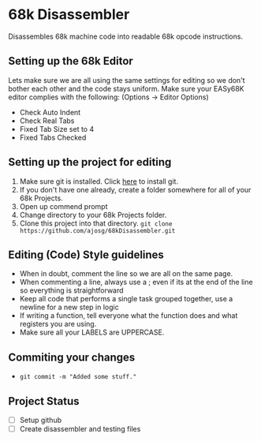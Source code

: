# 68k Disassembler
Disassembles 68k machine code into readable 68k opcode instructions.

## Setting up the 68k Editor

Lets make sure we are all using the same settings for editing so we don't bother each other and the code stays uniform.
Make sure your EASy68K editor complies with the following: (Options -> Editor Options)

- Check Auto Indent
- Check Real Tabs
- Fixed Tab Size set to 4
- Fixed Tabs Checked 

## Setting up the project for editing

1. Make sure git is installed. Click [here](https://git-scm.com/downloads) to install git.
2. If you don't have one already, create a folder somewhere for all of your 68k Projects.
3. Open up commend prompt
4. Change directory to your 68k Projects folder.
5. Clone this project into that directory. `git clone https://github.com/ajosg/68kDisassembler.git`

## Editing (Code) Style guidelines

- When in doubt, comment the line so we are all on the same page.
- When commenting a line, always use a ; even if its at the end of the line so everything is straightforward
- Keep all code that performs a single task grouped together, use a newline for a new step in logic
- If writing a function, tell everyone what the function does and what registers you are using.
- Make sure all your LABELS are UPPERCASE. 

## Commiting your changes

- `git commit -m "Added some stuff."`

## Project Status

- [ ] Setup github
- [ ] Create disassembler and testing files
